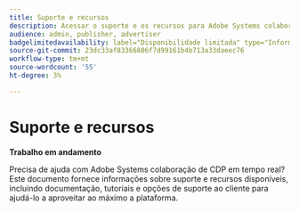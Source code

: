 ```yaml
---
title: Suporte e recursos
description: Acessar o suporte e os recursos para Adobe Systems colaboração CDP em tempo real
audience: admin, publisher, advertiser
badgelimitedavailability: label="Disponibilidade limitada" type="Informative" url="https://helpx.adobe.com/legal/product-descriptions/real-time-customer-data-platform-collaboration.html newtab=true"
source-git-commit: 23dc33af83366806f7d99161b4b713a33daeec76
workflow-type: tm+mt
source-wordcount: '55'
ht-degree: 3%

---
```



# Suporte e recursos

**Trabalho em andamento**

Precisa de ajuda com Adobe Systems colaboração de CDP em tempo real? Este documento fornece informações sobre suporte e recursos disponíveis, incluindo documentação, tutoriais e opções de suporte ao cliente para ajudá-lo a aproveitar ao máximo a plataforma.
